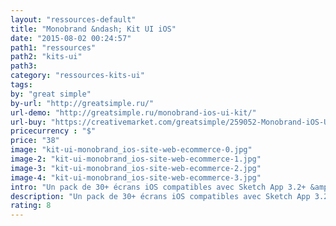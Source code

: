 ```yaml
---
layout: "ressources-default"
title: "Monobrand &ndash; Kit UI iOS"
date: "2015-08-02 00:24:57"
path1: "ressources"
path2: "kits-ui"
path3:
category: "ressources-kits-ui"
tags:
by: "great simple"
by-url: "http://greatsimple.ru/"
url-demo: "http://greatsimple.ru/monobrand-ios-ui-kit/"
url-buy: "https://creativemarket.com/greatsimple/259052-Monobrand-iOS-UI-Kit"
pricecurrency : "$"
price: "38"
image: "kit-ui-monobrand_ios-site-web-ecommerce-0.jpg"
image-2: "kit-ui-monobrand_ios-site-web-ecommerce-1.jpg"
image-3: "kit-ui-monobrand_ios-site-web-ecommerce-2.jpg"
image-4: "kit-ui-monobrand_ios-site-web-ecommerce-3.jpg"
intro: "Un pack de 30+ écrans iOS compatibles avec Sketch App 3.2+ &amp; Adobe Photoshop CS6+. Le kit UI est conçu en vecto &ndash; pratique pour les exports Retina &ndash; avec des google fonts. Le tout est rangé dans des calques nommés en fonction des composants UI qu'ils contiennent. Le kit parfait si vous devez lancer une plateforme SaaS ou un site ecommerce avant la fin de semaine."
description: "Un pack de 30+ écrans iOS compatibles avec Sketch App 3.2+ &amp; Adobe Photoshop CS6+"
rating: 8
---
```


